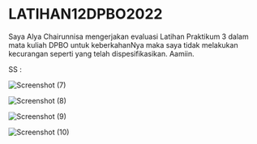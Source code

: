 # LATIHAN12DPBO2022

Saya Alya Chairunnisa mengerjakan evaluasi Latihan Praktikum 3 dalam mata kuliah DPBO untuk keberkahanNya maka saya tidak melakukan kecurangan seperti yang telah dispesifikasikan. Aamiin.

SS :

![Screenshot (7)](https://user-images.githubusercontent.com/75361865/170828485-5a1d645b-74a5-4b1c-85a9-8b1cdfe15bd3.png)

![Screenshot (8)](https://user-images.githubusercontent.com/75361865/170828490-6251066c-359e-42cb-9273-d90feebef5f5.png)

![Screenshot (9)](https://user-images.githubusercontent.com/75361865/170828495-6d4ebbc7-2ab4-42d4-8eb1-dacd25585e6e.png)

![Screenshot (10)](https://user-images.githubusercontent.com/75361865/170828498-1ece846f-370e-4a91-a780-ddc522cb7a7b.png)
